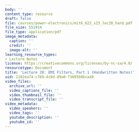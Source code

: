 ```yaml
---
body: ''
content_type: resource
draft: false
file: courses/power-electronics/mit6_622_s23_lec28_hand.pdf
file_size: 551914
file_type: application/pdf
image_metadata:
  caption: ''
  credit: ''
  image-alt: ''
learning_resource_types:
- Lecture Notes
license: https://creativecommons.org/licenses/by-nc-sa/4.0/
resourcetype: Document
title: 'Lecture 28: EMI Filters, Part 1 (Handwritten Notes)'
uid: 1182ea74-c769-4c8d-89a0-f369504bcaa9
video_files:
  archive_url: ''
  video_captions_file: ''
  video_thumbnail_file: ''
  video_transcript_file: ''
video_metadata:
  video_speakers: ''
  video_tags: ''
  youtube_description: ''
  youtube_id: ''
---
```

